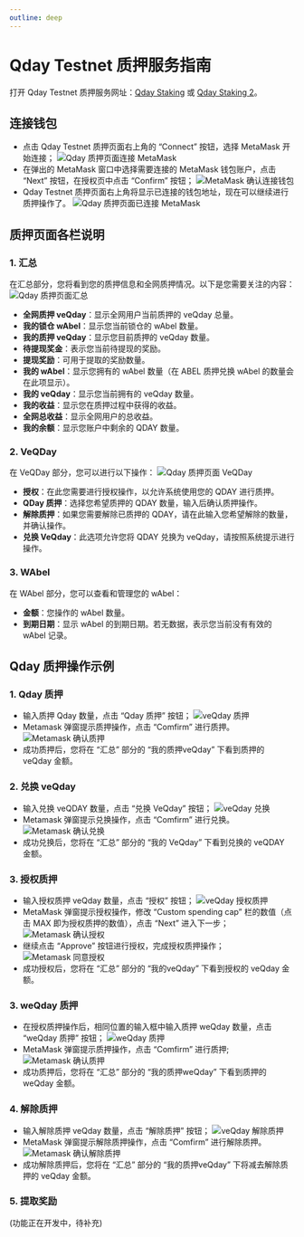```yaml
---
outline: deep
---
```


# Qday Testnet 质押服务指南

打开 Qday Testnet 质押服务网址：[Qday Staking](https://testnet-defi.qday.info/QdayStaking) 或 [Qday Staking 2](https://testnet-defi.abelqday.io/QdayStaking)。

## 连接钱包

- 点击 Qday Testnet 质押页面右上角的 “Connect” 按钮，选择 MetaMask 开始连接；
  ![Qday 质押页面连接 MetaMask](/qday-testnet/abel-faucet/connect-metamask-wallet1.png)
- 在弹出的 MetaMask 窗口中选择需要连接的 MetaMask 钱包账户，点击 “Next” 按钮，在授权页中点击 “Confirm” 按钮；
  ![MetaMask 确认连接钱包](/qday-testnet/abel-faucet/connect-metamask-wallet2.png)
- Qday Testnet 质押页面右上角将显示已连接的钱包地址，现在可以继续进行质押操作了。
  ![Qday 质押页面已连接 MetaMask](/qday-testnet/abel-faucet/connect-metamask-wallet3.png)

## 质押页面各栏说明

### 1. 汇总

在汇总部分，您将看到您的质押信息和全网质押情况。以下是您需要关注的内容：
![Qday 质押页面汇总](/qday-testnet/dapp/qday-staking-summary.png)

- **全网质押 veQday**：显示全网用户当前质押的 veQday 总量。
- **我的锁仓 wAbel**：显示您当前锁仓的 wAbel 数量。
- **我的质押 veQday**：显示您目前质押的 veQday 数量。
- **待提现奖金**：表示您当前待提现的奖励。
- **提现奖励**：可用于提取的奖励数量。
- **我的 wAbel**：显示您拥有的 wAbel 数量（在 ABEL 质押兑换 wAbel 的数量会在此项显示）。
- **我的 veQday**：显示您当前拥有的 veQday 数量。
- **我的收益**：显示您在质押过程中获得的收益。
- **全网总收益**：显示全网用户的总收益。
- **我的余额**：显示您账户中剩余的 QDAY 数量。

### 2. VeQDay

在 VeQDay 部分，您可以进行以下操作：
![Qday 质押页面 VeQDay](/qday-testnet/dapp/qday-staking-veqday.png)

- **授权**：在此您需要进行授权操作，以允许系统使用您的 QDAY 进行质押。
- **QDay 质押**：选择您希望质押的 QDAY 数量，输入后确认质押操作。
- **解除质押**：如果您需要解除已质押的 QDAY，请在此输入您希望解除的数量，并确认操作。
- **兑换 VeQday**：此选项允许您将 QDAY 兑换为 veQday，请按照系统提示进行操作。

### 3. WAbel

在 WAbel 部分，您可以查看和管理您的 wAbel：

- **金额**：您操作的 wAbel 数量。
- **到期日期**：显示 wAbel 的到期日期。若无数据，表示您当前没有有效的 wAbel 记录。

## Qday 质押操作示例

### 1. Qday 质押

- 输入质押 Qday 数量，点击 “Qday 质押” 按钮；
  ![veQday 质押](/qday-testnet/dapp/qday-staking-input-qday.png)
- Metamask 弹窗提示质押操作，点击 “Comfirm” 进行质押。
  ![Metamask 确认质押](/qday-testnet/dapp/metamask-confirm-qday-staking.png)
- 成功质押后，您将在 “汇总” 部分的 “我的质押veQday” 下看到质押的 veQday 金额。

### 2. 兑换 veQday

- 输入兑换 veQDAY 数量，点击 “兑换 VeQday” 按钮；
  ![veQday 兑换](/qday-testnet/dapp/qday-staking-exchange-veqday.png)
- Metamask 弹窗提示兑换操作，点击 “Comfirm” 进行兑换。
  ![Metamask 确认兑换](/qday-testnet/dapp/metamask-confirm-veqday-exchange.png)
- 成功兑换后，您将在 “汇总” 部分的 “我的 VeQday” 下看到兑换的 veQDAY 金额。

### 3. 授权质押

- 输入授权质押 veQday 数量，点击 “授权” 按钮；
  ![veQday 授权质押](/qday-testnet/dapp/qday-staking-input-authorized-veqday.png)
- MetaMask 弹窗提示授权操作，修改 “Custom spending cap” 栏的数值（点击 MAX 即为授权质押的数值），点击 “Next” 进入下一步；
  ![Metamask 确认授权](/qday-testnet/dapp/metamask-confirm-authorized-veqday1.png)
- 继续点击 “Approve” 按钮进行授权，完成授权质押操作；
  ![Metamask 同意授权](/qday-testnet/dapp/metamask-confirm-authorized-veqday2.png)
- 成功授权后，您将在 “汇总” 部分的 “我的veQday” 下看到授权的 veQday 金额。


### 3. weQday 质押

- 在授权质押操作后，相同位置的输入框中输入质押 weQday 数量，点击 “weQday 质押” 按钮；
  ![weQday 质押](/qday-testnet/dapp/qday-staking-input-weqday.png)
- MetaMask 弹窗提示质押操作，点击 “Comfirm” 进行质押;
  ![Metamask 确认质押](/qday-testnet/dapp/metamask-confirm-weqday-staking.png)
- 成功质押后，您将在 “汇总” 部分的 “我的质押weQday” 下看到质押的 weQday 金额。

### 4. 解除质押

- 输入解除质押 veQday 数量，点击 “解除质押” 按钮；
  ![veQday 解除质押](/qday-testnet/dapp/qday-staking-input-unStaking.png)
- MetaMask 弹窗提示解除质押操作，点击 “Comfirm” 进行解除质押。
  ![Metamask 确认解除质押](/qday-testnet/dapp/metamask-confirm-unStaking.png)
- 成功解除质押后，您将在 “汇总” 部分的 “我的质押veQday” 下将减去解除质押的 veQday 金额。

### 5. 提取奖励

(功能正在开发中，待补充)